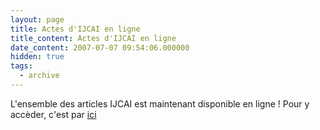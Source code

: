 ```yaml
---
layout: page
title: Actes d'IJCAI en ligne
title_content: Actes d'IJCAI en ligne
date_content: 2007-07-07 09:54:06.000000
hidden: true
tags:
  - archive
---
```

L'ensemble des articles IJCAI est maintenant disponible en ligne ! Pour y
accèder, c'est par [ici](http://www.ijcai.org/proceedings07.php)


